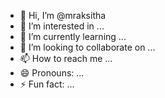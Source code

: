- 👋 Hi, I’m @mraksitha
- 👀 I’m interested in ...
- 🌱 I’m currently learning ...
- 💞️ I’m looking to collaborate on ...
- 📫 How to reach me ...
- 😄 Pronouns: ...
- ⚡ Fun fact: ...

<!---
mraksitha/mraksitha is a ✨ special ✨ repository because its `README.md` (this file) appears on your GitHub profile.
You can click the Preview link to take a look at your changes.
--->
